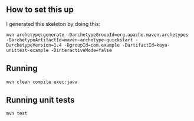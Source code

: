 ## How to set this up

I generated this skeleton by doing this:

    mvn archetype:generate -DarchetypeGroupId=org.apache.maven.archetypes -DarchetypeArtifactId=maven-archetype-quickstart -DarchetypeVersion=1.4 -DgroupId=com.example -DartifactId=kaya-unittest-example -DinteractiveMode=false

## Running

    mvn clean compile exec:java

## Running unit tests

    mvn test